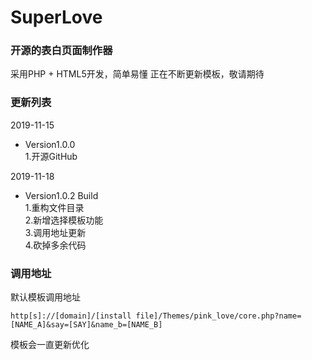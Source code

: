 # SuperLove #
### 开源的表白页面制作器 ###
采用PHP + HTML5开发，简单易懂
正在不断更新模板，敬请期待
### 更新列表 ###
2019-11-15
- Version1.0.0  
	1.开源GitHub

2019-11-18
- Version1.0.2 Build  
	1.重构文件目录  
	2.新增选择模板功能  
	3.调用地址更新  
	4.砍掉多余代码  

### 调用地址 ###
默认模板调用地址

	http[s]://[domain]/[install file]/Themes/pink_love/core.php?name=[NAME_A]&say=[SAY]&name_b=[NAME_B]

模板会一直更新优化
